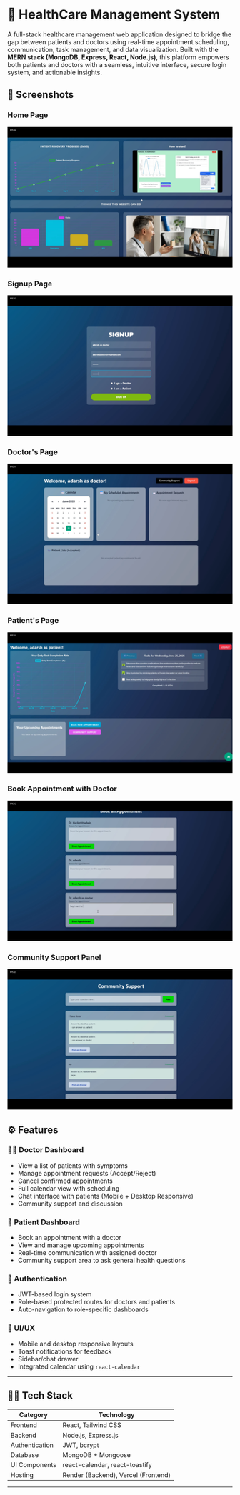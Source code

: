 # 🏥 HealthCare Management System

A full-stack healthcare management web application designed to bridge the gap between patients and doctors using real-time appointment scheduling, communication, task management, and data visualization. Built with the **MERN stack (MongoDB, Express, React, Node.js)**, this platform empowers both patients and doctors with a seamless, intuitive interface, secure login system, and actionable insights.

## 📸 Screenshots

### Home Page
![Screenshot 6](./screenshots/Screenshot%20%286%29.png)

### Signup Page
![Screenshot 7](./screenshots/Screenshot%20%287%29.png)

### Doctor's Page
![Screenshot 8](./screenshots/Screenshot%20%288%29.png)

### Patient's Page
![Screenshot 9](./screenshots/Screenshot%20%289%29.png)

### Book Appointment with Doctor
![Screenshot 10](./screenshots/Screenshot%20%2810%29.png)

### Community Support Panel
![Screenshot 13](./screenshots/Screenshot%20%2813%29.png)


## ⚙️ Features

### 👩‍⚕️ Doctor Dashboard
- View a list of patients with symptoms
- Manage appointment requests (Accept/Reject)
- Cancel confirmed appointments
- Full calendar view with scheduling
- Chat interface with patients (Mobile + Desktop Responsive)
- Community support and discussion

### 🧑 Patient Dashboard
- Book an appointment with a doctor
- View and manage upcoming appointments
- Real-time communication with assigned doctor
- Community support area to ask general health questions

### 🔐 Authentication
- JWT-based login system
- Role-based protected routes for doctors and patients
- Auto-navigation to role-specific dashboards

### 🎨 UI/UX
- Mobile and desktop responsive layouts
- Toast notifications for feedback
- Sidebar/chat drawer
- Integrated calendar using `react-calendar`

---

## 🧑‍💻 Tech Stack

| Category     | Technology                |
|--------------|---------------------------|
| Frontend     | React, Tailwind CSS       |
| Backend      | Node.js, Express.js       |
| Authentication | JWT, bcrypt              |
| Database     | MongoDB + Mongoose        |
| UI Components| react-calendar, react-toastify |
| Hosting      | Render (Backend), Vercel (Frontend) |

---

